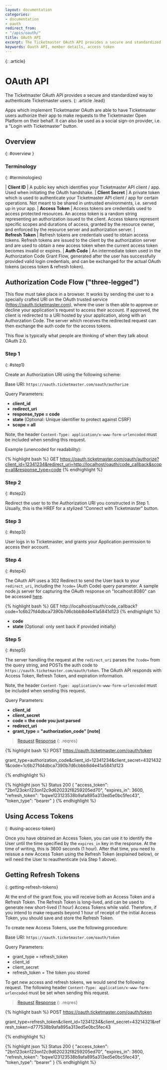 ```yaml
---
layout: documentation
categories:
- documentation
- oauth
redirect_from:
- "/apis/oauth/"
title: OAuth API
excerpt: The Ticketmaster OAuth API provides a secure and standardized way to authenticate Ticketmaster users.
keywords: Oauth API, member details, access token
---
```


{: .article}
# OAuth API

The Ticketmaster OAuth API provides a secure and standardized way to authenticate Ticketmaster users.
{: .article .lead}

Apps which implement Ticketmaster OAuth are able to have Ticketmaster users authorize their app to make requests to the Ticketmaster Open Platform on their behalf.  It can also be used as a social sign-on provider, i.e. a "Login with Ticketmaster" button.

## Overview
{: #overview }

### Terminology
{: #terminologies}

| __Client&nbsp;ID__ | A public key which identifies your Ticketmaster API client / app.  Used when initiating the OAuth handshake.
| __Client&nbsp;Secret__ | A private token which is used to authenticate your Ticketmaster API client / app for certain operations.  Not meant to be shared in untrusted environments, i.e. served up in your app.
| __Access&nbsp;Token__ | Access tokens are credentials used to access protected resources. An access token is a random string representing an authorization issued to the client. Access tokens represent specific scopes and durations of access, granted by the resource owner, and enforced by the resource server and authorization server.
| __Refresh&nbsp;Token__ | Refresh tokens are credentials used to obtain access tokens. Refresh tokens are issued to the client by the authorization server and are used to obtain a new access token when the current access token becomes invalid or expires.
| __Auth&nbsp;Code__ | An intermediate token used in the Authorization Code Grant Flow, generated after the user has successfully provided valid login credentials, and can be exchanged for the actual OAuth tokens (access token & refresh token).

## Authorization Code Flow ("three-legged")

This flow must take place in a browser. It works by sending the user to a specially crafted URI on the OAuth trusted service (https://oauth.ticketmaster.com), where the user is then able to approve or decline your application's request to access their account.  If approved, the client is redirected to a URI hosted by your application, along with an Authorzation Code. The server which receives the redirected request can then exchange the auth code for the access tokens.

This flow is typically what people are thinking of when they talk about OAuth 2.0.

### Step 1
{: #step1}

Create an Authorization URI using the following scheme:

Base URI: `https://oauth.ticketmaster.com/oauth/authorize`

Query Parameters:

 + **client_id**
 + **redirect_uri**
 + **response_type = code**
 + **state** (Optional: Unique identifier to protect against CSRF)
 + **scope = all**

Note, the header `Content-Type: application/x-www-form-urlencoded` must be included when sending this request.

Example (unencoded for readability):

{% highlight bash %}
GET https://oauth.ticketmaster.com/oauth/authorize?client_id=12341234&redirect_uri=http://localhost/oauth/code_callback&scope=all&response_type=code
{% endhighlight %}

### Step 2
{: #step2}

Redirect the user to to the Authorization URI you constructed in Step 1.  Usually, this is the HREF for a stylized "Connect with Ticketmaster" button.

### Step 3
{: #step3}

User logs in to Ticketmaster, and grants your Application permission to access their account.

### Step 4
{: #step4}

The OAuth API uses a 302 Redirect to send the User back to your `redirect_uri`, including the `?code=` (Auth Code) query parameter. A sample node.js server for capturing the OAuth response on "localhost:8080" can be accessed [here](https://gist.github.com/romil93/e0eded76310fb3bde67359b44e08e682).

{% highlight bash %}
GET http://localhost/oauth/code_callback?code=1c6b27fd4dbca7390b7d6cbbb8d4e41a5841d123
{% endhighlight %}

+ **code**
+ **state** (Optional: only sent back if provided initially)

### Step 5
{: #step5}

The server handling the request at the `redirect_uri` parses the `?code=` from the query string, and POSTs the auth code to `https://oauth.ticketmaster.com/oauth/token`.  The OAuth API responds with Access Token, Refresh Token, and expiration information.

Note, the header `Content-Type: application/x-www-form-urlencoded` must be included when sending this request.

Query Parameters:

+ **client_id**
+ **client_secret**
+ **code = the code you just parsed**
+ **redirect_uri**
+ **grant_type = "authorization_code" [note]**

>[Request](#req)
>[Response](#res)
{: .reqres}

{% highlight bash %}
POST https://oauth.ticketmaster.com/oauth/token

grant_type=authorization_code&client_id=12341234&client_secret=43214321&code=1c6b27fd4dbca7390b7d6cbbb8d4e41a5841d123

{% endhighlight %}

{% highlight json %}
Status 200
{
    "access_token": "2bn123okn123on12c9d620232f8259205ed70",
    "expires_in": 3600,
    "refresh_token": "bqwe123123538b9afa895a313ed5e0bc5fec43",
    "token_type": "bearer"
}
{% endhighlight %}

## Using Access Tokens
{: #using-access-token}

Once you have obtained an Access Token, you can use it to identify the User until the time specified by the `expires_in` key in the response. At the time of writing, this is 3600 seconds (1 hour). After that time, you need to reissue a new Access Token using the Refresh Token (explained below), or will need the User to reauthenticate (via Step 1 above).

## Getting Refresh Tokens
{: getting-refresh-tokens}

At the end of the grant flow, you will receive both an Access Token and a Refresh Token. The Refresh Token is long-lived, and can be used to generate new short-lived (1 hour) Access Tokens while valid. Therefore, if you intend to make requests beyond 1 hour of receipt of the initial Access Token, you should save and store the Refresh Token.

To create new Access Tokens, use the following procedure:

Base URI: `https://oauth.ticketmaster.com/oauth/token`

Query Parameters:

+ grant_type = refresh_token
+ client_id
+ client_secret
+ refresh_token = The token you stored

To get new access and refresh tokens, we would send the following request. The following header `Content-Type: application/x-www-form-urlencoded`  must be set when sending this request.

>[Request](#req)
>[Response](#res)
{: .reqres}

{% highlight bash %}
POST https://oauth.ticketmaster.com/oauth/token

grant_type=refresh_token&client_id=12341234&client_secret=43214321&refresh_token=d777538b9afa895a313ed5e0bc5fec43

{% endhighlight %}

{% highlight json %}
Status 200
{
    "access_token": "2bn123okn123on12c9d620232f8259205ed70",
    "expires_in": 3600,
    "refresh_token": "bqwe123123538b9afa895a313ed5e0bc5fec43",
    "token_type": "bearer"
}
{% endhighlight %}

